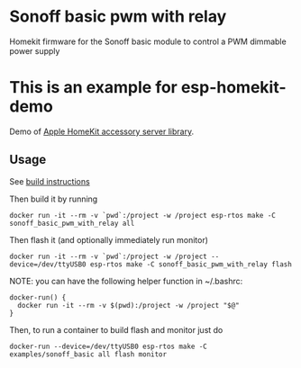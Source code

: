 # Sonoff basic pwm with relay
Homekit firmware for the Sonoff basic module to control a PWM dimmable power supply

# This is an example for esp-homekit-demo
Demo of [Apple HomeKit accessory server
library](https://github.com/maximkulkin/esp-homekit).

## Usage

See [build instructions](https://github.com/maximkulkin/esp-homekit-demo/wiki/Build-instructions)

Then build it by running

```console
docker run -it --rm -v `pwd`:/project -w /project esp-rtos make -C sonoff_basic_pwm_with_relay all
```
Then flash it (and optionally immediately run monitor)

```console
docker run -it --rm -v `pwd`:/project -w /project --device=/dev/ttyUSB0 esp-rtos make -C sonoff_basic_pwm_with_relay flash
```

NOTE: you can have the following helper function in  ~/.bashrc:

```console
docker-run() {
  docker run -it --rm -v $(pwd):/project -w /project "$@"
}
```

Then, to run a container to build flash and monitor just do

```console
docker-run --device=/dev/ttyUSB0 esp-rtos make -C examples/sonoff_basic all flash monitor
```






